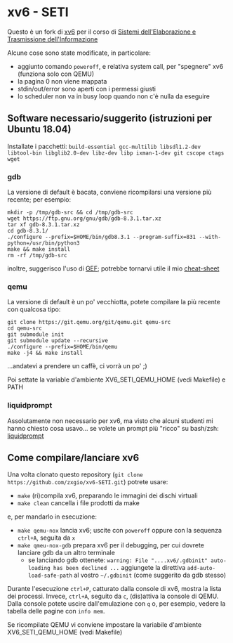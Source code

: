 # xv6 - SETI

Questo è un fork di [xv6](https://github.com/mit-pdos/xv6-public) per il corso di [Sistemi dell'Elaborazione e Trasmissione dell'Informazione](https://unige.it/off.f/2019/ins/36495)

Alcune cose sono state modificate, in particolare:
- aggiunto comando `poweroff`, e relativa system call, per "spegnere" xv6 (funziona solo con QEMU)
- la pagina 0 non viene mappata
- stdin/out/error sono aperti con i permessi giusti
- lo scheduler non va in busy loop quando non c'è nulla da eseguire

## Software necessario/suggerito (istruzioni per Ubuntu 18.04)

Installate i pacchetti: `build-essential gcc-multilib libsdl1.2-dev libtool-bin libglib2.0-dev libz-dev libp
ixman-1-dev git cscope ctags wget`

### gdb

La versione di default è bacata, conviene ricompilarsi una versione più recente; per esempio:
```
mkdir -p /tmp/gdb-src && cd /tmp/gdb-src
wget https://ftp.gnu.org/gnu/gdb/gdb-8.3.1.tar.xz
tar xf gdb-8.3.1.tar.xz
cd gdb-8.3.1/
./configure --prefix=$HOME/bin/gdb8.3.1 --program-suffix=831 --with-python=/usr/bin/python3
make && make install
rm -rf /tmp/gdb-src
```

inoltre, suggerisco l'uso di [GEF](https://github.com/hugsy/gef); potrebbe tornarvi utile il mio [cheat-sheet](https://github.com/zxgio/gdb_gef-cheatsheet)

### qemu

La versione di default è un po' vecchiotta, potete compilare la più recente con qualcosa tipo:

```
git clone https://git.qemu.org/git/qemu.git qemu-src
cd qemu-src
git submodule init
git submodule update --recursive
./configure --prefix=$HOME/bin/qemu
make -j4 && make install
```

...andatevi a prendere un caffè, ci vorrà un po' ;)

Poi settate la variable d'ambiente XV6_SETI_QEMU_HOME (vedi Makefile) e PATH


### liquidprompt

Assolutamente non necessario per xv6, ma visto che alcuni studenti mi hanno chiesto cosa usavo... se volete un prompt più "ricco" su bash/zsh: [liquidprompt](https://github.com/nojhan/liquidprompt)

## Come compilare/lanciare xv6

Una volta clonato questo repository (`git clone https://github.com/zxgio/xv6-SETI.git`) potrete usare:
- `make` (ri)compila xv6, preparando le immagini dei dischi virtuali
- `make clean` cancella i file prodotti da make

e, per mandarlo in esecuzione:
- `make qemu-nox` lancia xv6; uscite con `poweroff` oppure con la sequenza `ctrl+A`, seguita da `x`
- `make qmeu-nox-gdb` prepara xv6 per il debugging, per cui dovrete lanciare gdb da un altro terminale
  - se lanciando gdb ottenete: `warning: File "....xv6/.gdbinit" auto-loading has been declined ...`
    aggiungete la direttiva `add-auto-load-safe-path` al vostro `~/.gdbinit` (come suggerito da gdb stesso)

Durante l'esecuzione `ctrl+P`, catturato dalla console di xv6, mostra la lista dei processi.
Invece, `ctrl+A`, seguito da `c`, (dis)attiva la console di QEMU. Dalla console potete uscire dall'emulazione con `q` o, per esempio, vedere la tabella delle pagine con `info mem`.

Se ricompilate QEMU vi conviene impostare la variabile d'ambiente XV6_SETI_QEMU_HOME (vedi Makefile)
